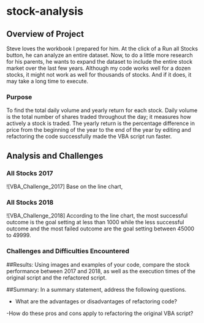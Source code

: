 # stock-analysis


## Overview of Project

Steve loves the workbook I prepared for him. At the click of a Run all Stocks button, he can analyze an entire dataset. Now, to do a little more research for his parents, he wants to expand the dataset to include the entire stock market over the last few years. Although my code works well for a dozen stocks, it might not work as well for thousands of stocks. And if it does, it may take a long time to execute.

### Purpose

To find the total daily volume and yearly return for each stock. Daily volume is the total number of shares traded throughout the day; it measures how actively a stock is traded. The yearly return is the percentage difference in price from the beginning of the year to the end of the year by editing and refactoring the code successfully made the VBA script run faster. 

## Analysis and Challenges

### All Stocks 2017

![VBA_Challenge_2017]
Base on the line chart, 

### All Stocks 2018

![VBA_Challenge_2018]
According to the line chart, the most successful outcome is the goal setting at less than 1000 while the less successful outcome and the most failed outcome are the goal setting between 45000 to 49999. 

### Challenges and Difficulties Encountered

##Results: Using images and examples of your code, compare the stock performance between 2017 and 2018, as well as the execution times of the original script and the refactored script.

##Summary: In a summary statement, address the following questions.
- What are the advantages or disadvantages of refactoring code?

-How do these pros and cons apply to refactoring the original VBA script?




